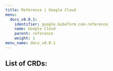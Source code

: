 ```yaml
---
title: Reference | Google Cloud
menu:
  docs_v0.0.1:
    identifier: google.kubeform.com-reference
    name: Google Cloud
    parent: reference
    weight: 1
menu_name: docs_v0.0.1
---
```


## List of CRDs:
